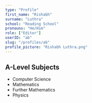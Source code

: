 ```yaml
---
type: "Profile"
first_name: "Rishabh"
surname: "Luthra"
school: "Reading School"
pronouns: "He/Him"
role: ["Editor"]
userID: "ab"
slug: "/profiles/ab"
profile_picture: "Rishabh Luthra.png"
---
```


## A-Level Subjects

- Computer Science
- Mathematics
- Further Mathematics
- Physics